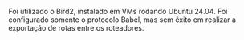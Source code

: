 Foi utilizado o Bird2, instalado em VMs rodando Ubuntu 24.04. Foi configurado somente o protocolo Babel, mas sem êxito em realizar a exportação de rotas entre os roteadores.
